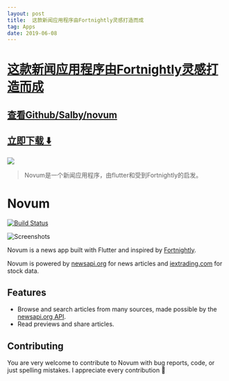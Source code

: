 ```yaml
---
layout: post
title:  这款新闻应用程序由Fortnightly灵感打造而成
tag: Apps
date: 2019-06-08
---
```


# [这款新闻应用程序由Fortnightly灵感打造而成 ](http://github.com/Salby/novum) 



## [查看Github/Salby/novum](http://github.com/Salby/novum)
## [立即下载 ️⬇️ ](https://codeload.github.com/Salby/novum/zip/master) 


 
![](https://flutterawesome.com/content/images/2019/02/Novum.jpg)
 
>
> Novum是一个新闻应用程序，由flutter和受到Fortnightly的启发。
>

 
# Novum

[![Build Status](https://app.bitrise.io/app/34764c3d71b0a714/status.svg?token=OdLV2tTyjxIVR6jdp_mgYw)](https://app.bitrise.io/app/34764c3d71b0a714)

![Screenshots](https://raw.githubusercontent.com/Salby/novum/master/./assets/screenshots/screens.png)

Novum is a news app built with Flutter and inspired by [Fortnightly](https://material.io/design/material-studies/fortnightly.html).

Novum is powered by [newsapi.org](https://newsapi.org) for news articles and [iextrading.com](https://iextrading.com/developer) for stock data.

## Features

- Browse and search articles from many sources, made possible by the [newsapi.org API](https://newsapi.org).
- Read previews and share articles.

## Contributing

You are very welcome to contribute to Novum with bug reports, code, or just spelling mistakes. I appreciate every contribution :raised_hands:

